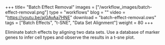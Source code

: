 +++
title= "Batch Effect Removal"
images =  ["/workflow_images/batch-effect-removal.png"]
type = "workflows"
blog =  ""
video = "https://youtu.be/ajGAvAa7HNE"
download = "batch-effect-removal.ows"
tags = ["Batch Effects", "t-SNE", "Data Set Alignment"]
weight = 80
+++

Eliminate batch effects by aligning two data sets. Use a database of marker genes to infer cell types and observe the results in a t-sne plot.
